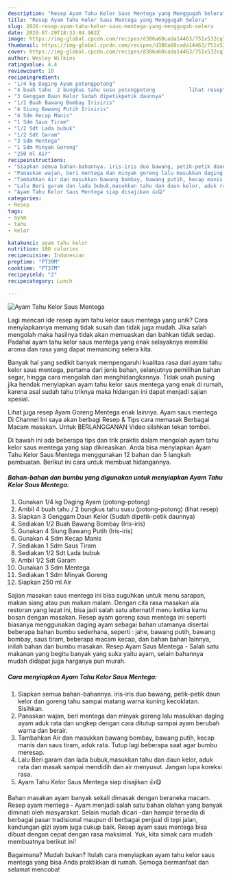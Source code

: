 ```yaml
---
description: "Resep Ayam Tahu Kelor Saus Mentega yang Menggugah Selera"
title: "Resep Ayam Tahu Kelor Saus Mentega yang Menggugah Selera"
slug: 2026-resep-ayam-tahu-kelor-saus-mentega-yang-menggugah-selera
date: 2020-07-29T18:33:04.902Z
image: https://img-global.cpcdn.com/recipes/d386a60cada14463/751x532cq70/ayam-tahu-kelor-saus-mentega-foto-resep-utama.jpg
thumbnail: https://img-global.cpcdn.com/recipes/d386a60cada14463/751x532cq70/ayam-tahu-kelor-saus-mentega-foto-resep-utama.jpg
cover: https://img-global.cpcdn.com/recipes/d386a60cada14463/751x532cq70/ayam-tahu-kelor-saus-mentega-foto-resep-utama.jpg
author: Wesley Wilkins
ratingvalue: 4.4
reviewcount: 10
recipeingredient:
- "1/4 kg Daging Ayam potongpotong"
- "4 buah tahu  2 bungkus tahu susu potongpotong           lihat resep"
- "3 Genggam Daun Kelor Sudah dipetikpetik daunnya"
- "1/2 Buah Bawang Bombay Irisiris"
- "4 Siung Bawang Putih Irisiris"
- "4 Sdm Kecap Manis"
- "1 Sdm Saus Tiram"
- "1/2 Sdt Lada bubuk"
- "1/2 Sdt Garam"
- "3 Sdm Mentega"
- "1 Sdm Minyak Goreng"
- "250 ml Air"
recipeinstructions:
- "Siapkan semua bahan-bahannya. iris-iris duo bawang, petik-petik daun kelor dan goreng tahu sampai matang warna kuning kecoklatan. Sisihkan."
- "Panaskan wajan, beri mentega dan minyak goreng lalu masukkan daging ayam aduk rata dan ungkep dengan cara ditutup sampai ayam berubah warna dan berair."
- "Tambahkan Air dan masukkan bawang bombay, bawang putih, kecap manis dan saus tiram, aduk rata. Tutup lagi beberapa saat agar bumbu meresap."
- "Lalu Beri garam dan lada bubuk,masukkan tahu dan daun kelor, aduk rata dan masak sampai mendidih dan air menyusut. Jangan lupa koreksi rasa."
- "Ayam Tahu Kelor Saus Mentega siap disajikan 👍😋"
categories:
- Resep
tags:
- ayam
- tahu
- kelor

katakunci: ayam tahu kelor 
nutrition: 100 calories
recipecuisine: Indonesian
preptime: "PT39M"
cooktime: "PT37M"
recipeyield: "2"
recipecategory: Lunch

---
```



![Ayam Tahu Kelor Saus Mentega](https://img-global.cpcdn.com/recipes/d386a60cada14463/751x532cq70/ayam-tahu-kelor-saus-mentega-foto-resep-utama.jpg)

Lagi mencari ide resep ayam tahu kelor saus mentega yang unik? Cara menyiapkannya memang tidak susah dan tidak juga mudah. Jika salah mengolah maka hasilnya tidak akan memuaskan dan bahkan tidak sedap. Padahal ayam tahu kelor saus mentega yang enak selayaknya memiliki aroma dan rasa yang dapat memancing selera kita.

Banyak hal yang sedikit banyak mempengaruhi kualitas rasa dari ayam tahu kelor saus mentega, pertama dari jenis bahan, selanjutnya pemilihan bahan segar, hingga cara mengolah dan menghidangkannya. Tidak usah pusing jika hendak menyiapkan ayam tahu kelor saus mentega yang enak di rumah, karena asal sudah tahu triknya maka hidangan ini dapat menjadi sajian spesial.

Lihat juga resep Ayam Goreng Mentega enak lainnya. Ayam saus mentega Di Channel Ini saya akan berbagi Resep &amp; Tips cara memasak Berbagai Macam masakan. Untuk BERLANGGANAN Video silahkan tekan tombol.


Di bawah ini ada beberapa tips dan trik praktis dalam mengolah ayam tahu kelor saus mentega yang siap dikreasikan. Anda bisa menyiapkan Ayam Tahu Kelor Saus Mentega menggunakan 12 bahan dan 5 langkah pembuatan. Berikut ini cara untuk membuat hidangannya.

<!--inarticleads1-->

##### Bahan-bahan dan bumbu yang digunakan untuk menyiapkan Ayam Tahu Kelor Saus Mentega:

1. Gunakan 1/4 kg Daging Ayam (potong-potong)
1. Ambil 4 buah tahu / 2 bungkus tahu susu (potong-potong)           (lihat resep)
1. Siapkan 3 Genggam Daun Kelor (Sudah dipetik-petik daunnya)
1. Sediakan 1/2 Buah Bawang Bombay (Iris-iris)
1. Gunakan 4 Siung Bawang Putih (Iris-iris)
1. Gunakan 4 Sdm Kecap Manis
1. Sediakan 1 Sdm Saus Tiram
1. Sediakan 1/2 Sdt Lada bubuk
1. Ambil 1/2 Sdt Garam
1. Gunakan 3 Sdm Mentega
1. Sediakan 1 Sdm Minyak Goreng
1. Siapkan 250 ml Air


Sajian masakan saus mentega ini bisa suguhkan untuk menu sarapan, makan siang atau pun makan malam. Dengan cita rasa masakan ala restoran yang lezat ini, bisa jadi salah satu alternatif menu ketika kamu bosan dengan masakan. Resep ayam goreng saus mentega ini seperti biasanya menggunakan daging ayam sebagai bahan utamanya disertai beberapa bahan bumbu sederhana, seperti : jahe, bawang putih, bawang bombay, saus tiram, beberapa macam kecap, dan bahan bahan lainnya, inilah bahan dan bumbu masakan. Resep Ayam Saus Mentega - Salah satu makanan yang begitu banyak yang suka yaitu ayam, selain bahannya mudah didapat juga harganya pun murah. 

<!--inarticleads2-->

##### Cara menyiapkan Ayam Tahu Kelor Saus Mentega:

1. Siapkan semua bahan-bahannya. iris-iris duo bawang, petik-petik daun kelor dan goreng tahu sampai matang warna kuning kecoklatan. Sisihkan.
1. Panaskan wajan, beri mentega dan minyak goreng lalu masukkan daging ayam aduk rata dan ungkep dengan cara ditutup sampai ayam berubah warna dan berair.
1. Tambahkan Air dan masukkan bawang bombay, bawang putih, kecap manis dan saus tiram, aduk rata. Tutup lagi beberapa saat agar bumbu meresap.
1. Lalu Beri garam dan lada bubuk,masukkan tahu dan daun kelor, aduk rata dan masak sampai mendidih dan air menyusut. Jangan lupa koreksi rasa.
1. Ayam Tahu Kelor Saus Mentega siap disajikan 👍😋


Bahan masakan ayam banyak sekali dimasak dengan beraneka macam. Resep ayam mentega - Ayam menjadi salah satu bahan olahan yang banyak diminati oleh masyarakat. Selain mudah dicari -dan hampir tersedia di berbagai pasar tradisional maupun di berbagai penjual di tepi jalan, kandungan gizi ayam juga cukup baik. Resep ayam saus mentega bisa dibuat dengan cepat dengan rasa maksimal. Yuk, kita simak cara mudah membuatnya berikut ini! 

Bagaimana? Mudah bukan? Itulah cara menyiapkan ayam tahu kelor saus mentega yang bisa Anda praktikkan di rumah. Semoga bermanfaat dan selamat mencoba!
